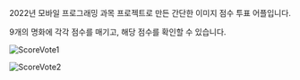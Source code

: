 2022년 모바일 프로그래밍 과목 프로젝트로 만든 간단한 이미지 점수 투표 어플입니다.

9개의 명화에 각각 점수를 매기고, 해당 점수를 확인할 수 있습니다.


![ScoreVote1](https://github.com/Ahn-Paper/Project_Mobile-ScoreVote/assets/173880966/615271e2-7056-4773-b0f0-de91399695cb)


![ScoreVote2](https://github.com/Ahn-Paper/Project_Mobile-ScoreVote/assets/173880966/e472ff36-fd2a-4991-b3e8-cc24d8fc3ddc)
